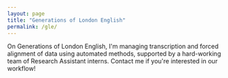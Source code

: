 ```yaml
---
layout: page
title: "Generations of London English"
permalink: /gle/
---
```


On Generations of London English, I'm managing transcription and forced alignment of data using automated methods, supported by a hard-working team of Research Assistant interns. Contact me if you're interested in our workflow!
